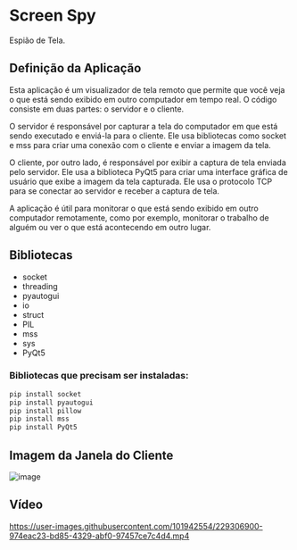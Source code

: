 # Screen Spy
Espião de Tela.

## Definição da Aplicação
Esta aplicação é um visualizador de tela remoto que permite que você veja o que está sendo exibido em outro computador em tempo real. O código consiste em duas partes: o servidor e o cliente.

O servidor é responsável por capturar a tela do computador em que está sendo executado e enviá-la para o cliente. Ele usa bibliotecas como socket e mss para criar uma conexão com o cliente e enviar a imagem da tela.

O cliente, por outro lado, é responsável por exibir a captura de tela enviada pelo servidor. Ele usa a biblioteca PyQt5 para criar uma interface gráfica de usuário que exibe a imagem da tela capturada. Ele usa o protocolo TCP para se conectar ao servidor e receber a captura de tela.

A aplicação é útil para monitorar o que está sendo exibido em outro computador remotamente, como por exemplo, monitorar o trabalho de alguém ou ver o que está acontecendo em outro lugar.

## Bibliotecas
<ul>
  <li>socket</li>
  <li>threading</li>
  <li>pyautogui</li>
  <li>io</li>
  <li>struct</li>
  <li>PIL</li>
  <li>mss</li>
  <li>sys</li>
  <li>PyQt5</li>
</ul>

### Bibliotecas que precisam ser instaladas:
```bash
pip install socket
pip install pyautogui
pip install pillow
pip install mss
pip install PyQt5
```
## Imagem da Janela do Cliente
![image](https://user-images.githubusercontent.com/101942554/229306845-29b1ded9-ef7c-454c-8ac0-40bd952405f8.png)

## Vídeo
https://user-images.githubusercontent.com/101942554/229306900-974eac23-bd85-4329-abf0-97457ce7c4d4.mp4





